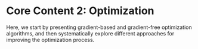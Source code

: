 # Core Content 2: Optimization

Here, we start by presenting gradient-based and gradient-free optimization algorithms, and then systematically explore different approaches for improving the optimization process.


```{tableofcontents}
```
